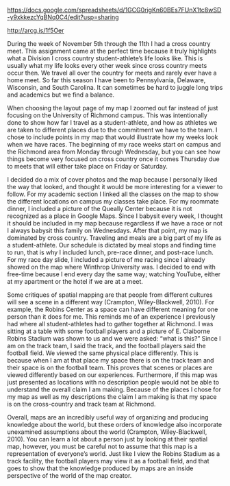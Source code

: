 https://docs.google.com/spreadsheets/d/1GCG0rigKn60BEs7FUnX1tc8wSD-y9xkkezcYqBNq0C4/edit?usp=sharing

http://arcg.is/1f5Oer

During the week of November 5th through the 11th I had a cross country meet. This assignment came at the perfect time because it truly highlights what a Division I cross country student-athlete’s life looks like. This is usually what my life looks every other week since cross country meets occur then. We travel all over the country for meets and rarely ever have a home meet. So far this season I have been to Pennsylvania, Delaware, Wisconsin, and South Carolina.  It can sometimes be hard to juggle long trips and academics but we find a balance. 

When choosing the layout page of my map I zoomed out far instead of just focusing on the University of Richmond campus. This was intentionally done to show how far I travel as a student-athlete, and how as athletes we are taken to different places due to the commitment we have to the team. I chose to include points in my map that would illustrate how my weeks look when we have races. The beginning of my race weeks start on campus and the Richmond area from Monday through Wednesday, but you can see how things become very focused on cross country once it comes Thursday due to meets that will either take place on Friday or Saturday. 

I decided do a mix of cover photos and the map because I personally liked the way that looked, and thought it would be more interesting for a viewer to follow. For my academic section I linked all the classes on the map to show the different locations on campus my classes take place. For my roommate dinner, I included a picture of the Queally Center because it is not recognized as a place in Google Maps. Since I babysit every week, I thought it should be included in my map because regardless if we have a race or not I always babysit this family on Wednesdays. After that point, my map is dominated by cross country. Traveling and meals are a big part of my life as a student-athlete. Our schedule is dictated by meal stops and finding time to run, that is why I included lunch, pre-race dinner, and post-race lunch. For my race day slide, I included a picture of me racing since I already showed on the map where Winthrop University was. I decided to end with free-time because I end every day the same way; watching YouTube, either at my apartment or the hotel if we are at a meet. 

Some critiques of spatial mapping are that people from different cultures will see a scene in a different way (Crampton, Wiley-Blackwell, 2010). For example, the Robins Center as a space can have different meaning for one person than it does for me. This reminds me of an experience I previously had where all student-athletes had to gather together at Richmond. I was sitting at a table with some football players and a picture of E. Claiborne Robins Stadium was shown to us and we were asked: “what is this?” Since I am on the track team, I said the track, and the football players said the football field. We viewed the same physical place differently. This is because when I am at that place my space there is on the track team and their space is on the football team. This proves that scenes or places are viewed differently based on our experiences. Furthermore, if this map was just presented as locations with no description people would not be able to understand the overall claim I am making. Because of the places I chose for my map as well as my descriptions the claim I am making is that my space is on the cross-country and track team at Richmond. 

Overall, maps are an incredibly useful way of organizing and producing knowledge about the world, but these orders of knowledge also incorporate unexamined assumptions about the world (Crampton, Wiley-Blackwell, 2010). You can learn a lot about a person just by looking at their spatial map, however, you must be careful not to assume that this map is a representation of everyone’s world. Just like I view the Robins Stadium as a track facility, the football players may view it as a football field, and that goes to show that the knowledge produced by maps are an inside perspective of the world of the map creator. 
